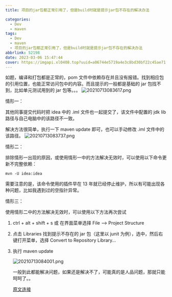 ```yaml
---
title: 项目的jar包都正常引用了，但是build时就是提示jar包不存在的解决办法

categories:
  - Dev
  - maven
tags:
  - Dev
  - maven
  - 项目的jar包都正常引用了，但是build时就是提示jar包不存在的解决办法
abbrlink: 52198
date: 2023-03-06 15:47:44
cover: https://imgapi.xl0408.top?uuid=a06744e5719a4e3c8bd30bf22c45ae71
---
```


如题，编译和打包都是正常的，pom 文件中依赖存在并且没有报错。找到相应包的引用位置，也能正常访问包中的内容。而且提示的一般都是基础的 jar 包找不到，比如单元测试用到的 jar 包等。。。
![20210713083617.png](https://s2.loli.net/2023/03/08/Q8sCPEGZT572edH.png)

情形一：

其他同事提交代码时把 idea 中的 .iml 文件也一起提交了，该文件中配置的 jdk lib 路径与自己电脑中的该路径不一致。

解决方法很简单，执行一下 maven update 即可，也可以手动修改 .iml 文件中的该路径。
![20210713083737.png](https://s2.loli.net/2023/03/08/qEjldxz42UmXg7B.png)

情形二：

排除情形一出现的原因，或使用情形一中的方法解决无效时，可以使用以下命令更新不完整依赖：

`mvn -U idea:idea`

需要注意的是，该命令使用的插件早在 13 年就已经停止维护，所以有可能出现各种问题，比如我遇到过的空指针异常。

情形三：

使用情形二中的方法解决无效时，可以使用以下方法再次尝试

1.  ctrl + alt + shift + s 或 在界面菜单选择 File --> Project Structure
2.  点击 Libraries 找到提示不存在的 jar 包（这里以 junit 为例），选中，然后右键打开菜单，选择 Convert to Repository Library…
3.  执行 maven update

    ![20210713084001.png](https://s2.loli.net/2023/03/08/QJuskcn2Cm9phUV.png)

    一般到此都能解决问题，如果还是解决不了，可能真的是人品问题，那就只能呵呵了。。

    [原文连接](https://www.jb51.net/article/189894.htm)
